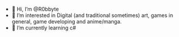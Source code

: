 - 👋 Hi, I’m @R0bbyte
- 👀 I’m interested in Digital (and traditional sometimes) art, games in general, game developing and anime/manga.
- 🌱 I’m currently learning c#



